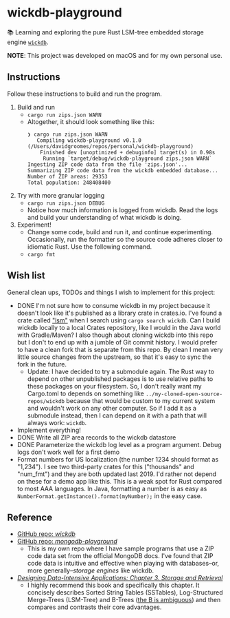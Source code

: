 # wickdb-playground

📚 Learning and exploring the pure Rust LSM-tree embedded storage engine [`wickdb`](https://github.com/Fullstop000/wickdb).

**NOTE**: This project was developed on macOS and for my own personal use.

## Instructions

Follow these instructions to build and run the program.

1. Build and run
   * `cargo run zips.json WARN`
   * Altogether, it should look something like this:
     ```text
     ❯ cargo run zips.json WARN
        Compiling wickdb-playground v0.1.0 (/Users/davidgroomes/repos/personal/wickdb-playground)
         Finished dev [unoptimized + debuginfo] target(s) in 0.98s
          Running `target/debug/wickdb-playground zips.json WARN`
     Ingesting ZIP code data from the file 'zips.json'...
     Summarizing ZIP code data from the wickdb embedded database...
     Number of ZIP areas: 29353
     Total population: 248408400
     ```
2. Try with more granular logging 
   * `cargo run zips.json DEBUG`
   * Notice how much information is logged from wickdb. Read the logs and build your understanding of what wickdb is
     doing. 
3. Experiment!
   * Change some code, build and run it, and continue experimenting. Occasionally, run the formatter so the source code
     adheres closer to idiomatic Rust. Use the following command.
   * `cargo fmt`

## Wish list

General clean ups, TODOs and things I wish to implement for this project:

* DONE I'm not sure how to consume wickdb in my project because it doesn't look like it's published as a library crate in crates.io.
  I've found a crate called ["lsm"](https://github.com/kaimast/lsm-rs) when I search using `cargo search wickdb`. Can I
  build wickdb locally to a local Crates repository, like I would in the Java world with Gradle/Maven? I also though about
  cloning wickdb into this repo but I don't to end up with a jumble of Git commit history. I would prefer to have a clean
  fork that is separate from this repo. By clean I mean very little source changes from the upstream, so that it's easy to
  sync the fork in the future.
  * Update: I have decided to try a submodule again. The Rust way to depend on other unpublished packages is to use relative
    paths to these packages on your filesystem. So, I don't really want my Cargo.toml to depends on something like `../my-cloned-open-source-repos/wickdb`
    because that would be custom to my current system and wouldn't work on any other computer. So if I add it as a submodule
    instead, then I can depend on it with a path that will always work: `wickdb`.
* Implement everything!
* DONE Write all ZIP area records to the wickdb datastore
* DONE Parameterize the wickdb log level as a program argument. Debug logs don't work well for a first demo
* Format numbers for US localization (the number 1234 should format as "1,234"). I see two third-party crates for this
  ("thousands" and "num_fmt") and they are both updated last 2019. I'd rather not depend on these for a demo app like
  this. This is a weak spot for Rust compared to most AAA languages. In Java, formatting a number is as easy as `NumberFormat.getInstance().format(myNumber);`
  in the easy case.

## Reference

* [GitHub repo: *wickdb*](https://github.com/Fullstop000/wickdb)
* [GitHub repo: *mongodb-playground*](https://github.com/dgroomes/mongodb-playground)
  * This is my own repo where I have sample programs that use a ZIP code data set from the official MongoDB docs. I've
    found that ZIP code data is intuitive and effective when playing with databases–or, more generally–*storage engines*
    like wickdb.
* [*Designing Data-Intensive Applications: Chapter 3. Storage and Retrieval*](https://learning.oreilly.com/library/view/designing-data-intensive-applications/9781491903063/ch03.html)
  * I highly recommend this book and specifically this chapter. It concisely describes Sorted String Tables (SSTables),
    Log-Structured Merge-Trees (LSM-Tree) and B-Trees ([the B is ambiguous](https://stackoverflow.com/a/2263867)) and then
    compares and contrasts their core advantages.
